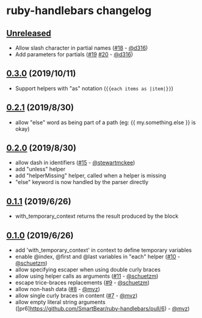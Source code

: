 ruby-handlebars changelog
=========================

[Unreleased]
------------

 - Allow slash character in partial names ([#18](https://github.com/SmartBear/ruby-handlebars/pull/18) - [@d316])
 - Add parameters for partials ([#19](https://github.com/SmartBear/ruby-handlebars/pull/19) [#20](https://github.com/SmartBear/ruby-handlebars/pull/20) - [@d316])

[0.3.0] (2019/10/11)
--------------------

 - Support helpers with "as" notation (`{{each items as |item|}}`)

[0.2.1] (2019/8/30)
-------------------

 - allow "else" word as being part of a path (eg: {{ my.something.else }} is okay)

[0.2.0] (2019/8/30)
-------------------

 - allow dash in identifiers ([#15](https://github.com/SmartBear/ruby-handlebars/pull/15) - [@stewartmckee])
 - add "unless" helper
 - add "helperMissing" helper, called when a helper is missing
 - "else" keyword is now handled by the parser directly

[0.1.1] (2019/6/26)
-------------------

 - with_temporary_context returns the result produced by the block

[0.1.0] (2019/6/26)
-------------------

 - add 'with_temporary_context' in context to define temporary variables
 - enable @index, @first and @last variables in "each" helper ([#10](https://github.com/SmartBear/ruby-handlebars/pull/10) - [@schuetzm])
 - allow specifying escaper when using double curly braces
 - allow using helper calls as arguments ([#11](https://github.com/SmartBear/ruby-handlebars/pull/11) - [@schuetzm])
 - escape trice-braces replacements ([#9](https://github.com/SmartBear/ruby-handlebars/pull/9) - [@schuetzm])
 - allow non-hash data ([#8](https://github.com/SmartBear/ruby-handlebars/pull/8) - [@mvz])
 - allow single curly braces in content ([#7](https://github.com/SmartBear/ruby-handlebars/pull/7) - [@mvz])
 - allow empty literal string arguments ([pr6]https://github.com/SmartBear/ruby-handlebars/pull/6) - [@mvz])

<!-- Contributors lists -->
[@stewartmckee]:  https://github.com/stewartmckee
[@schuetzm]:      https://github.com/schuetzm
[@mvz]:           https://github.com/mvz
[@d316]:          https://github.com/d316

<!-- Releases diffs -->
[Unreleased]: https://github.com/smartbear/ruby-handlebars/compare/v0.3.0...master
[0.3.0]:      https://github.com/smartbear/ruby-handlebars/compare/v0.2.1...v0.3.0
[0.2.1]:      https://github.com/smartbear/ruby-handlebars/compare/v0.2.0...v0.2.1
[0.2.0]:      https://github.com/smartbear/ruby-handlebars/compare/v0.1.1...v0.2.0
[0.1.1]:      https://github.com/smartbear/ruby-handlebars/compare/v0.1.0...v0.1.1
[0.1.0]:      https://github.com/smartbear/ruby-handlebars/compare/v0.0.6...v0.1.0
